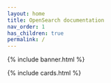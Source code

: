 ```yaml
---
layout: home
title: OpenSearch documentation
nav_order: 1
has_children: true
permalink: /
---
```


{% include banner.html %}

{% include cards.html %}